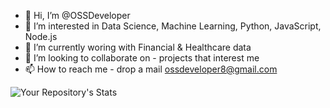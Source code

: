 - 👋 Hi, I’m @OSSDeveloper
- 👀 I’m interested in Data Science, Machine Learning, Python, JavaScript, Node.js
- 🌱 I’m currently woring with Financial & Healthcare data
- 💞️ I’m looking to collaborate on - projects that interest me
- 📫 How to reach me - drop a mail ossdeveloper8@gmail.com

<!---
OSSDeveloper/OSSDeveloper is a ✨ special ✨ repository because its `README.md` (this file) appears on your GitHub profile.
You can click the Preview link to take a look at your changes.
--->

![Your Repository's Stats](https://github-readme-stats.vercel.app/api/top-langs/?username=OSSDeveloper&theme=blue-green)
